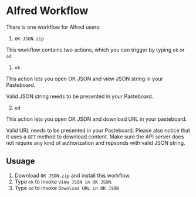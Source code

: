 # Alfred Workflow

Thare is one workflow for Alfred users:

1. `OK JSON.zip`

This workflow contains two actions, which you can trigger by typing `ok` or `od`.

1. `ok`

This action lets you open OK JSON and view JSON string in your Pasteboard.

Valid JSON string needs to be presented in your Pasteboard.

2. `od`

This action lets you open OK JSON and download URL in your pasteboard.

Valid URL needs to be presented in your Pasteboard. Please also notice that it uses a `GET` method to download content. Make sure the API server does not require any kind of authorization and repsonds with valid JSON string.

## Usuage
1. Download `OK JSON.zip` and install this workflow.
2. Type `ok` to invoke `View JSON in OK JSON`.
3. Type `od` to invoke `Download URL in OK JSON`
